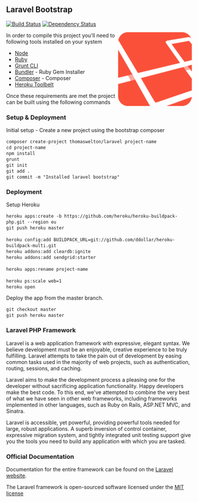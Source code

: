 ## Laravel Bootstrap
[![Build Status](https://travis-ci.org/thomaswelton/laravel.png)](https://travis-ci.org/thomaswelton/laravel)
[![Dependency Status](https://david-dm.org/thomaswelton/laravel.png)](https://david-dm.org/thomaswelton/laravel)

<img src="icon.png" align="right">

In order to compile this project you'll need to following tools installed on your system

* [Node](http://nodejs.org)
* [Ruby](http://www.ruby-lang.org/en/downloads/)
* [Grunt CLI](http://gruntjs.com/getting-started#installing-the-cli)
* [Bundler](http://gembundler.com/) - Ruby Gem Installer
* [Composer](http://getcomposer.org/doc/00-intro.md#globally) - Composer
* [Heroku Toolbelt](https://toolbelt.herokuapp.com/)

Once these requirements are met the project can be built using the following commands

### Setup & Deployment

Initial setup - Create a new project using the bootstrap composer

```
composer create-project thomaswelton/laravel project-name
cd project-name
npm install
grunt
git init
git add .
git commit -m "Installed laravel bootstrap"
```

### Deployment

Setup Heroku

```
heroku apps:create -b https://github.com/heroku/heroku-buildpack-php.git --region eu
git push heroku master

heroku config:add BUILDPACK_URL=git://github.com/ddollar/heroku-buildpack-multi.git
heroku addons:add cleardb:ignite
heroku addons:add sendgrid:starter

heroku apps:rename project-name

heroku ps:scale web=1
heroku open
```

Deploy the app from the master branch.

```
git checkout master
git push heroku master
```

### Laravel PHP Framework

Laravel is a web application framework with expressive, elegant syntax. We believe development must be an enjoyable, creative experience to be truly fulfilling. Laravel attempts to take the pain out of development by easing common tasks used in the majority of web projects, such as authentication, routing, sessions, and caching.

Laravel aims to make the development process a pleasing one for the developer without sacrificing application functionality. Happy developers make the best code. To this end, we've attempted to combine the very best of what we have seen in other web frameworks, including frameworks implemented in other languages, such as Ruby on Rails, ASP.NET MVC, and Sinatra.

Laravel is accessible, yet powerful, providing powerful tools needed for large, robust applications. A superb inversion of control container, expressive migration system, and tightly integrated unit testing support give you the tools you need to build any application with which you are tasked.

### Official Documentation

Documentation for the entire framework can be found on the [Laravel website](http://laravel.com/docs).

The Laravel framework is open-sourced software licensed under the [MIT license](http://opensource.org/licenses/MIT)